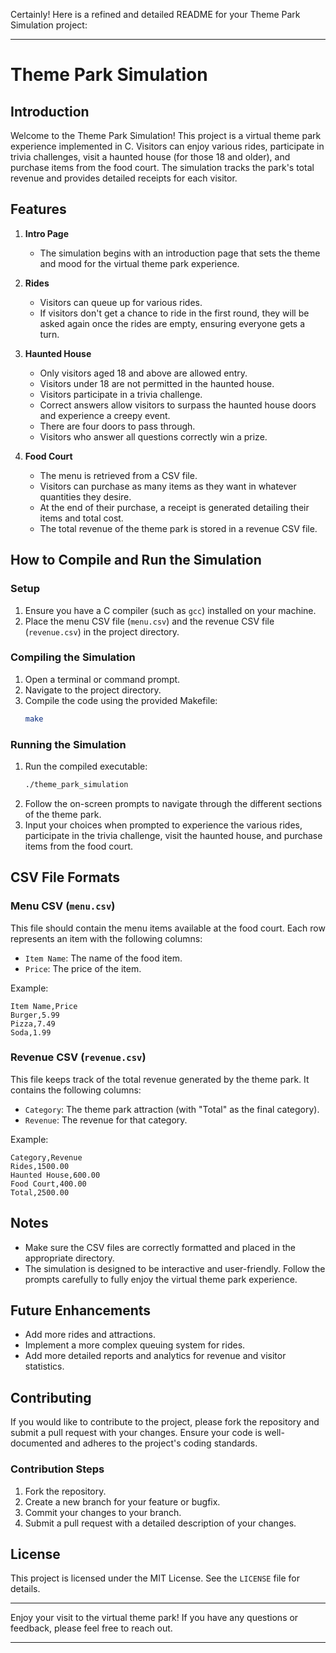 Certainly! Here is a refined and detailed README for your Theme Park Simulation project:

---

# Theme Park Simulation

## Introduction

Welcome to the Theme Park Simulation! This project is a virtual theme park experience implemented in C. Visitors can enjoy various rides, participate in trivia challenges, visit a haunted house (for those 18 and older), and purchase items from the food court. The simulation tracks the park's total revenue and provides detailed receipts for each visitor.

## Features

1. **Intro Page**
   - The simulation begins with an introduction page that sets the theme and mood for the virtual theme park experience.

2. **Rides**
   - Visitors can queue up for various rides.
   - If visitors don't get a chance to ride in the first round, they will be asked again once the rides are empty, ensuring everyone gets a turn.

3. **Haunted House**
   - Only visitors aged 18 and above are allowed entry.
   - Visitors under 18 are not permitted in the haunted house.
   - Visitors participate in a trivia challenge.
   - Correct answers allow visitors to surpass the haunted house doors and experience a creepy event.
   - There are four doors to pass through.
   - Visitors who answer all questions correctly win a prize.

4. **Food Court**
   - The menu is retrieved from a CSV file.
   - Visitors can purchase as many items as they want in whatever quantities they desire.
   - At the end of their purchase, a receipt is generated detailing their items and total cost.
   - The total revenue of the theme park is stored in a revenue CSV file.

## How to Compile and Run the Simulation

### Setup
1. Ensure you have a C compiler (such as `gcc`) installed on your machine.
2. Place the menu CSV file (`menu.csv`) and the revenue CSV file (`revenue.csv`) in the project directory.

### Compiling the Simulation
1. Open a terminal or command prompt.
2. Navigate to the project directory.
3. Compile the code using the provided Makefile:
   ```bash
   make
   ```

### Running the Simulation
1. Run the compiled executable:
   ```bash
   ./theme_park_simulation
   ```
2. Follow the on-screen prompts to navigate through the different sections of the theme park.
3. Input your choices when prompted to experience the various rides, participate in the trivia challenge, visit the haunted house, and purchase items from the food court.

## CSV File Formats

### Menu CSV (`menu.csv`)
This file should contain the menu items available at the food court. Each row represents an item with the following columns:
- `Item Name`: The name of the food item.
- `Price`: The price of the item.

Example:
```csv
Item Name,Price
Burger,5.99
Pizza,7.49
Soda,1.99
```

### Revenue CSV (`revenue.csv`)
This file keeps track of the total revenue generated by the theme park. It contains the following columns:
- `Category`: The theme park attraction (with "Total" as the final category).
- `Revenue`: The revenue for that category.

Example:
```csv
Category,Revenue
Rides,1500.00
Haunted House,600.00
Food Court,400.00
Total,2500.00
```

## Notes

- Make sure the CSV files are correctly formatted and placed in the appropriate directory.
- The simulation is designed to be interactive and user-friendly. Follow the prompts carefully to fully enjoy the virtual theme park experience.

## Future Enhancements

- Add more rides and attractions.
- Implement a more complex queuing system for rides.
- Add more detailed reports and analytics for revenue and visitor statistics.

## Contributing

If you would like to contribute to the project, please fork the repository and submit a pull request with your changes. Ensure your code is well-documented and adheres to the project's coding standards.

### Contribution Steps
1. Fork the repository.
2. Create a new branch for your feature or bugfix.
3. Commit your changes to your branch.
4. Submit a pull request with a detailed description of your changes.

## License

This project is licensed under the MIT License. See the `LICENSE` file for details.

---

Enjoy your visit to the virtual theme park! If you have any questions or feedback, please feel free to reach out.

---

